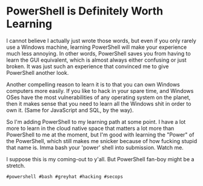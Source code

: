 # PowerShell is Definitely Worth Learning

I cannot believe I actually just wrote those words, but even if you only
rarely use a Windows machine, learning PowerShell will make your
experience much less annoying. In other words, PowerShell saves you from
having to learn the GUI equivalent, which is almost always either
confusing or just broken. It was just such an experience that convinced
me to give PowerShell another look.

Another compelling reason to learn it is to that you can own Windows
computers more easily. If you like to hack in your spare time, and
Windows OSes have the most vulnerabilities of any operating system on
the planet, then it makes sense that you need to learn all the Windows
shit in order to own it. (Same for JavaScript and SQL, by the way).

So I'm adding PowerShell to my learning path at some point. I have a lot
more to learn in the cloud native space that matters a lot more than
PowerShell to me at the moment, but I'm good with learning the "Power"
of the PowerShell, which still makes me snicker because of how fucking
stupid that name is. Imma bash your 'power' shell into submission. Watch
me.

I suppose this is my coming-out to y'all. But PowerShell fan-boy might be a
stretch.

    #powershell #bash #greyhat #hacking #secops
